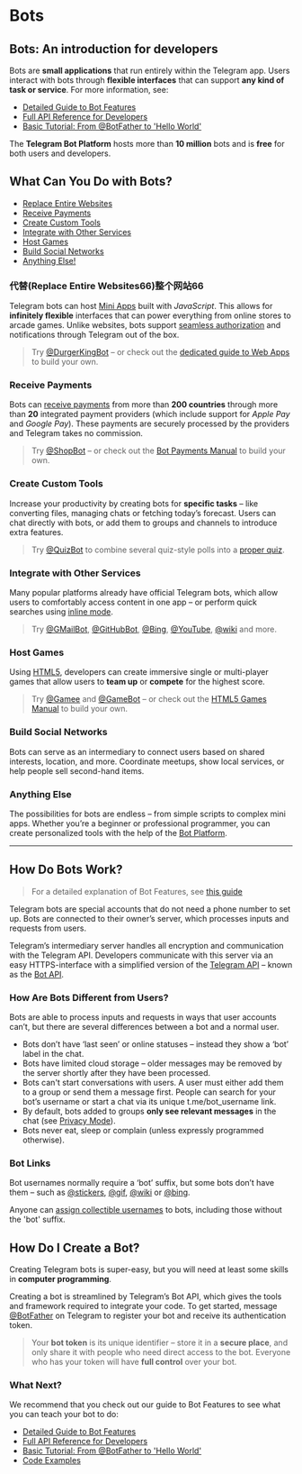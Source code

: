 # Bots

## Bots: An introduction for developers

Bots are **small applications** that run entirely within the Telegram app. Users interact with bots through **flexible interfaces** that can support **any kind of task or service**. For more information, see:

* [Detailed Guide to Bot Features](https://core.telegram.org/bots/features)
* [Full API Reference for Developers](https://core.telegram.org/bots/api)
* [Basic Tutorial: From @BotFather to 'Hello World'](https://core.telegram.org/bots/tutorial)

The **Telegram Bot Platform** hosts more than **10 million** bots and is **free** for both users and developers.

## What Can You Do with Bots?

* [Replace Entire Websites](https://github.com/Xavier186/ton\_docs\_cn/blob/main/develop/telegram/readme/README.md#dai-ti-replace-entire-websites66-zheng-ge-wang-zhan-66)
* [Receive Payments](https://github.com/Xavier186/ton\_docs\_cn/blob/main/develop/telegram/readme/README.md)
* [Create Custom Tools](https://github.com/Xavier186/ton\_docs\_cn/blob/main/develop/telegram/readme/README.md#create-custom-tools)
* [Integrate with Other Services](./#integrate-with-other-services)
* [Host Games](./#host-games)
* [Build Social Networks](./#build-social-networks)
* [Anything Else!](./#anything-else)

### 代替(Replace Entire Websites66)整个网站66

Telegram bots can host [Mini Apps](https://core.telegram.org/bots/webapps) built with _JavaScript_. This allows for **infinitely flexible** interfaces that can power everything from online stores to arcade games. Unlike websites, bots support [seamless authorization](https://core.telegram.org/api/url-authorization) and notifications through Telegram out of the box.

> Try [@DurgerKingBot](https://t.me/durgerkingbot) – or check out the [dedicated guide to Web Apps](https://core.telegram.org/bots/webapps) to build your own.

### **Receive Payments**

Bots can [receive payments](https://core.telegram.org/bots/payments) from more than **200 countries** through more than **20** integrated payment providers (which include support for _Apple Pay_ and _Google Pay_). These payments are securely processed by the providers and Telegram takes no commission.

> Try [@ShopBot](https://t.me/shopbot) – or check out the [Bot Payments Manual](https://core.telegram.org/bots/payments) to build your own.

### **Create Custom Tools**

Increase your productivity by creating bots for **specific tasks** – like converting files, managing chats or fetching today’s forecast. Users can chat directly with bots, or add them to groups and channels to introduce extra features.

> Try [@QuizBot](https://t.me/quizbot) to combine several quiz-style polls into a [proper quiz](https://telegram.org/tour/quizbot).

### **Integrate with Other Services**

Many popular platforms already have official Telegram bots, which allow users to comfortably access content in one app – or perform quick searches using [inline mode](https://core.telegram.org/bots/inline).

> Try [@GMailBot](https://t.me/gmailbot), [@GitHubBot](https://t.me/githubbot), [@Bing](https://t.me/bing), [@YouTube](https://t.me/youtube), [@wiki](https://t.me/wiki) and more.

### **Host Games**

Using [HTML5](https://core.telegram.org/bots/games), developers can create immersive single or multi-player games that allow users to **team up** or **compete** for the highest score.

> Try [@Gamee](https://t.me/gamee) and [@GameBot](https://t.me/gamebot) – or check out the [HTML5 Games Manual](https://core.telegram.org/bots/games) to build your own.

### **Build Social Networks**

Bots can serve as an intermediary to connect users based on shared interests, location, and more. Coordinate meetups, show local services, or help people sell second-hand items.

### **Anything Else**

The possibilities for bots are endless – from simple scripts to complex mini apps. Whether you’re a beginner or professional programmer, you can create personalized tools with the help of the [Bot Platform](https://core.telegram.org/bots/api).

***

## How Do Bots Work?

> For a detailed explanation of Bot Features, see [this guide](https://core.telegram.org/bots/features)

Telegram bots are special accounts that do not need a phone number to set up. Bots are connected to their owner’s server, which processes inputs and requests from users.

Telegram’s intermediary server handles all encryption and communication with the Telegram API. Developers communicate with this server via an easy HTTPS-interface with a simplified version of the [Telegram API](https://core.telegram.org/api) – known as the [Bot API](https://core.telegram.org/bots/api).

### **How Are Bots Different from Users?**

Bots are able to process inputs and requests in ways that user accounts can’t, but there are several differences between a bot and a normal user.

* Bots don’t have ‘last seen’ or online statuses – instead they show a ‘bot’ label in the chat.
* Bots have limited cloud storage – older messages may be removed by the server shortly after they have been processed.
* Bots can't start conversations with users. A user must either add them to a group or send them a message first. People can search for your bot’s username or start a chat via its unique t.me/bot\_username link.
* By default, bots added to groups **only see relevant messages** in the chat (see [Privacy Mode](https://core.telegram.org/bots/features#privacy-mode)).
* Bots never eat, sleep or complain (unless expressly programmed otherwise).

### **Bot Links**

Bot usernames normally require a ‘bot’ suffix, but some bots don’t have them – such as [@stickers](https://t.me/stickers), [@gif](https://t.me/gif), [@wiki](https://t.me/wiki) or [@bing](https://t.me/bing).

Anyone can [assign collectible usernames](https://telegram.org/blog/shareable-folders-custom-wallpapers#bot-links-and-telegram-premium-on-fragment) to bots, including those without the 'bot' suffix.

## How Do I Create a Bot?

Creating Telegram bots is super-easy, but you will need at least some skills in **computer programming**.

Creating a bot is streamlined by Telegram’s Bot API, which gives the tools and framework required to integrate your code. To get started, message [@BotFather](https://t.me/botfather) on Telegram to register your bot and receive its authentication token.

> Your **bot token** is its unique identifier – store it in a **secure place**, and only share it with people who need direct access to the bot. Everyone who has your token will have **full control** over your bot.

### **What Next?**

We recommend that you check out our guide to Bot Features to see what you can teach your bot to do:

* [Detailed Guide to Bot Features](https://core.telegram.org/bots/features)
* [Full API Reference for Developers](https://core.telegram.org/bots/api)
* [Basic Tutorial: From @BotFather to 'Hello World'](https://core.telegram.org/bots/tutorial)
* [Code Examples](https://core.telegram.org/bots/samples)
